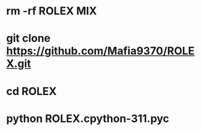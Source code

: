 # rm -rf ROLEX MIX

# git clone https://github.com/Mafia9370/ROLEX.git

# cd ROLEX

# python ROLEX.cpython-311.pyc
